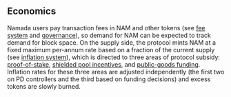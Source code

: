 ## Economics

Namada users pay transaction fees in NAM and other tokens (see [fee system](./economics/fee-system.md) and [governance](./base-ledger/governance.md)), so demand for NAM can be expected to track demand for block space. On the supply side, the protocol mints NAM at a fixed maximum per-annum rate based on a fraction of the current supply (see [inflation system](./economics/inflation-system.md)), which is directed to three areas of protocol subsidy: [proof-of-stake](./economics/proof-of-stake.md), [shielded pool incentives](./economics/shielded-pool-incentives.md), and [public-goods funding](./economics/public-goods-funding.md). Inflation rates for these three areas are adjusted independently (the first two on PD controllers and the third based on funding decisions) and excess tokens are slowly burned.